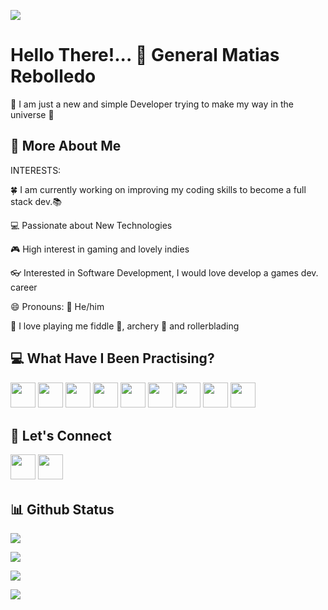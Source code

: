 <p><img src="https://visitcount.itsvg.in/api?id=MatiWolFo&label=Profile%20Views&color=12&icon=5&pretty=true"><p>

# Hello There!... 👋 General Matias Rebolledo 

🌌 I am just a new and simple Developer trying to make my way in the universe 🌌

## 💫 More About Me

INTERESTS:
<p> 🍀 I am currently working on improving my coding skills to become a full stack dev.📚</p>
<p> 💻 Passionate about New Technologies</p>
<p> 🎮 High interest in gaming and lovely indies</p>
<p> 👓 Interested in Software Development, I would love develop a games dev. career</p>
<p> 😄 Pronouns: 🧔 He/him</p>
<p> 👀 I love playing me fiddle 🎻, archery 🏹 and rollerblading</p>
 

## 💻 What Have I Been Practising?
<p>
<img src="https://img.shields.io/badge/html5-%23E34F26.svg?style=for-the-badge&logo=html5&logoColor=white" style="margin-bottom: 4px;" height="40px">
<img src="https://img.shields.io/badge/css3-%231572B6.svg?style=for-the-badge&logo=css3&logoColor=white" style="margin-bottom: 4px;" height="40px">
<img src="https://img.shields.io/badge/javascript-%23323330.svg?style=for-the-badge&logo=javascript&logoColor=%23F7DF1E" style="margin-bottom: 4px;" height="40px">
<img src="https://img.shields.io/badge/java-d2d1d0?style=for-the-badge&logoColor=white" style="margin-bottom: 4px;" height="40px">
<img src="https://img.shields.io/badge/python-3670A0?style=for-the-badge&logo=python&logoColor=ffdd54" style="margin-bottom: 4px;" height="40px">
<img src="https://img.shields.io/badge/bootstrap-%23563D7C.svg?style=for-the-badge&logo=bootstrap&logoColor=white" style="margin-bottom: 4px;" height="40px">
<img src="https://img.shields.io/badge/git-%23F05033.svg?style=for-the-badge&logo=git&logoColor=white" style="margin-bottom: 4px;" height="40px">
<img src="https://img.shields.io/badge/mysql-3F81A9.svg?style=for-the-badge&logo=mysql&logoColor=white" style="margin-bottom: 4px;" height="40px">
<img src="https://img.shields.io/badge/slack-462B94.svg?style=for-the-badge&logo=slack&logoColor=white" style="margin-bottom: 4px;" height="40px">
</p>

## 👥 Let's Connect
<p>
<a href="https://www.instagram.com/mati_wolfo"><img src="https://img.shields.io/badge/Instagram-%23E4405F.svg?style=for-the-badge&logo=Instagram&logoColor=white" style="margin-bottom: 4px;" height="40px" target="_blank"></a>
<a href="https://www.linkedin.com/in/mrebolledowork/"><img src="https://img.shields.io/badge/linkedin-0E4CBF.svg?style=for-the-badge&logo=linkedin&logoColor=white" style="margin-bottom: 4px;" height="40px" target="_blank"></a>
</p>


## 📊 Github Status

<p><img src="https://github-readme-stats.vercel.app/api?username=MatiWolFo&show_icons=true"><p>

<p><img src="https://github-readme-stats.vercel.app/api/top-langs/?username=MatiWolFo&layout=compact"><p>

<p><img src="https://metrics.lecoq.io/MatiWolFo"><p>

<p><img src="https://github-readme-streak-stats.herokuapp.com/?user=MatiWolFo"><p>
